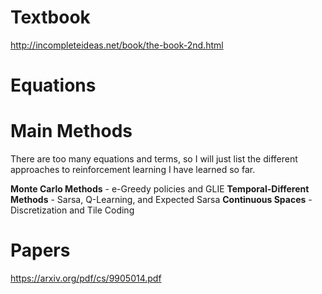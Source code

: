 # Textbook
http://incompleteideas.net/book/the-book-2nd.html

# Equations

# Main Methods 

There are too many equations and terms, so I will just list the different approaches to reinforcement learning I have learned so far.

**Monte Carlo Methods** - e-Greedy policies and GLIE
**Temporal-Different Methods** - Sarsa, Q-Learning, and Expected Sarsa
**Continuous Spaces** - Discretization and Tile Coding

# Papers
https://arxiv.org/pdf/cs/9905014.pdf
